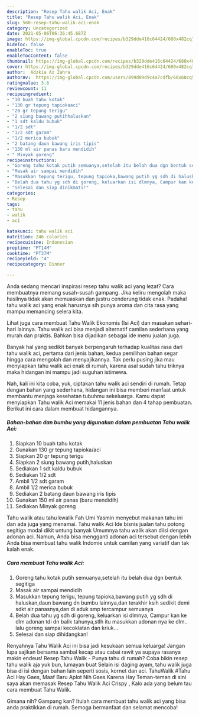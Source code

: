 ```yaml
---
description: "Resep Tahu walik Aci, Enak"
title: "Resep Tahu walik Aci, Enak"
slug: 560-resep-tahu-walik-aci-enak
category: Uncategorized
date: 2021-05-06T06:36:45.687Z
image: https://img-global.cpcdn.com/recipes/b329dde416c64424/680x482cq70/tahu-walik-aci-foto-resep-utama.jpg
hideToc: false
enableToc: true
enableTocContent: false
thumbnail: https://img-global.cpcdn.com/recipes/b329dde416c64424/680x482cq70/tahu-walik-aci-foto-resep-utama.jpg
cover: https://img-global.cpcdn.com/recipes/b329dde416c64424/680x482cq70/tahu-walik-aci-foto-resep-utama.jpg
author:  Adzkia Az Zahra
authorAv:  https://img-global.cpcdn.com/users/899d09d9c4a7cdfb/60x60cq50/avatar.jpg
ratingvalue: 3.6
reviewcount: 11
recipeingredient:
- "10 buah tahu kotak"
- "130 gr tepung tapiokaaci"
- "20 gr tepung terigu"
- "2 siung bawang putihhaluskan"
- "1 sdt kaldu bubuk"
- "1/2 sdt"
- "1/2 sdt garam"
- "1/2 merica bubuk"
- "2 batang daun bawang iris tipis"
- "150 ml air panas baru mendidih"
- " Minyak goreng"
recipeinstructions:
- "Goreng tahu kotak putih semuanya,setelah itu belah dua dgn bentuk segitiga"
- "Masak air sampai mendidih"
- "Masukkan tepung terigu, tepung tapioka,bawang putih yg sdh di haluskan,daun bawang dn bumbu lainnya,dan terakhir ksih sedikit demi sdkt air panasnya,dan di aduk smp tercampur semuanya"
- "Belah dua tahu yg sdh di goreng, keluarkan isi dlmnya, Campur kan ke dlm adonan tdi dn balik tahunya,stlh itu masukkan adonan nya ke dlm.. lalu goreng sampai kecoklatan dan kriuk..."
- "Selesai dan siap dinikmati!"
categories:
- Resep
tags:
- tahu
- walik
- aci

katakunci: tahu walik aci 
nutrition: 246 calories
recipecuisine: Indonesian
preptime: "PT14M"
cooktime: "PT37M"
recipeyield: "4"
recipecategory: Dinner

---
```



Anda sedang mencari inspirasi resep tahu walik aci yang lezat? Cara membuatnya memang susah-susah gampang. Jika keliru mengolah maka hasilnya tidak akan memuaskan dan justru cenderung tidak enak. Padahal tahu walik aci yang enak harusnya sih punya aroma dan cita rasa yang mampu memancing selera kita.


Lihat juga cara membuat Tahu Walik Ekonomis (Isi Aci) dan masakan sehari-hari lainnya. Tahu walik aci bisa menjadi alternatif camilan sederhana yang murah dan praktis. Bahkan bisa dijadikan sebagai ide menu jualan juga.

Banyak hal yang sedikit banyak berpengaruh terhadap kualitas rasa dari tahu walik aci, pertama dari jenis bahan, kedua pemilihan bahan segar hingga cara mengolah dan menyajikannya. Tak perlu pusing jika mau menyiapkan tahu walik aci enak di rumah, karena asal sudah tahu triknya maka hidangan ini mampu jadi suguhan istimewa.


Nah, kali ini kita coba, yuk, ciptakan tahu walik aci sendiri di rumah. Tetap dengan bahan yang sederhana, hidangan ini bisa memberi manfaat untuk membantu menjaga kesehatan tubuhmu sekeluarga. Kamu dapat menyiapkan Tahu walik Aci memakai 11 jenis bahan dan 4 tahap pembuatan. Berikut ini cara dalam membuat hidangannya.

<!--inarticleads1-->

##### Bahan-bahan dan bumbu yang digunakan dalam pembuatan Tahu walik Aci:

1. Siapkan 10 buah tahu kotak
1. Gunakan 130 gr tepung tapioka/aci
1. Siapkan 20 gr tepung terigu
1. Siapkan 2 siung bawang putih,haluskan
1. Sediakan 1 sdt kaldu bubuk
1. Sediakan 1/2 sdt
1. Ambil 1/2 sdt garam
1. Ambil 1/2 merica bubuk
1. Sediakan 2 batang daun bawang iris tipis
1. Gunakan 150 ml air panas (baru mendidih)
1. Sediakan  Minyak goreng


Tahu walik atau tahu kwalik Fah Umi Yasmin menyebut makanan tahu ini dan ada juga yang menamai. Tahu walik Aci Ide bisnis jualan tahu potong segitiga modal dikit untung banyak Umumnya tahu walik akan diisi dengan adonan aci. Namun, Anda bisa mengganti adonan aci tersebut dengan lebih Anda bisa membuat tahu walik Indomie untuk camilan yang variatif dan tak kalah enak. 

<!--inarticleads2-->

##### Cara membuat Tahu walik Aci:

1. Goreng tahu kotak putih semuanya,setelah itu belah dua dgn bentuk segitiga
1. Masak air sampai mendidih
1. Masukkan tepung terigu, tepung tapioka,bawang putih yg sdh di haluskan,daun bawang dn bumbu lainnya,dan terakhir ksih sedikit demi sdkt air panasnya,dan di aduk smp tercampur semuanya
1. Belah dua tahu yg sdh di goreng, keluarkan isi dlmnya, Campur kan ke dlm adonan tdi dn balik tahunya,stlh itu masukkan adonan nya ke dlm.. lalu goreng sampai kecoklatan dan kriuk...
1. Selesai dan siap dihidangkan!

Renyahnya Tahu Walik Aci ini bisa jadi kesukaan semua keluarga! Jangan lupa sajikan bersama sambal kecap atau cabai rawit ya supaya rasanya makin endeus! Resep Tahu Walik - Punya tahu di rumah? Coba bikin resep tahu walik aja yuk bun, lumayan buat Selain isi daging ayam, tahu walik juga bisa di isi dengan bahan lain seperti sosis, kornet dan aci. TahuWalik #Tahu Aci Hay Gaes, Maaf Baru Aplot Nih Gaes Karena Hay Teman-teman di sini saya akan memasak Resep Tahu Walik Aci Crispy , Kalo ada yang belum tau cara membuat Tahu Walik. 

Gimana nih? Gampang kan? Itulah cara membuat tahu walik aci yang bisa anda praktikkan di rumah. Semoga bermanfaat dan selamat mencoba!
